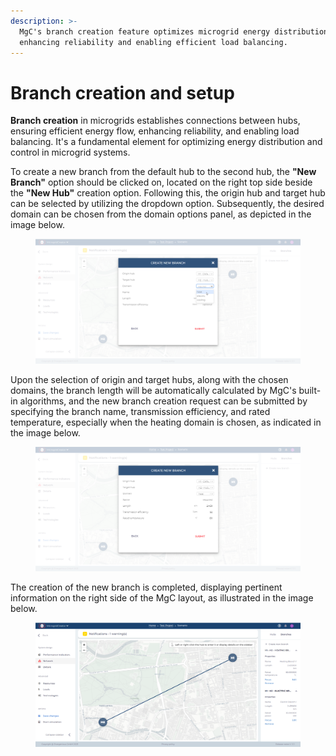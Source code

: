 ```yaml
---
description: >-
  MgC's branch creation feature optimizes microgrid energy distribution,
  enhancing reliability and enabling efficient load balancing.
---
```


# Branch creation and setup

**Branch creation** in microgrids establishes connections between hubs, ensuring efficient energy flow, enhancing reliability, and enabling load balancing. It's a fundamental element for optimizing energy distribution and control in microgrid systems.

To create a new branch from the default hub to the second hub, the **"New Branch"** option should be clicked on, located on the right top side beside the **"New Hub"** creation option. Following this, the origin hub and target hub can be selected by utilizing the dropdown option. Subsequently, the desired domain can be chosen from the domain options panel, as depicted in the image below.

<figure><img src="../../.gitbook/assets/4 (3).png" alt="" width="563"><figcaption></figcaption></figure>

Upon the selection of origin and target hubs, along with the chosen domains, the branch length will be automatically calculated by MgC's built-in algorithms, and the new branch creation request can be submitted by specifying the branch name, transmission efficiency, and rated temperature, especially when the heating domain is chosen, as indicated in the image below.

<figure><img src="../../.gitbook/assets/5 (3).png" alt="" width="563"><figcaption></figcaption></figure>

The creation of the new branch is completed, displaying pertinent information on the right side of the MgC layout, as illustrated in the image below.

<figure><img src="../../.gitbook/assets/6 (3).png" alt="" width="563"><figcaption></figcaption></figure>
